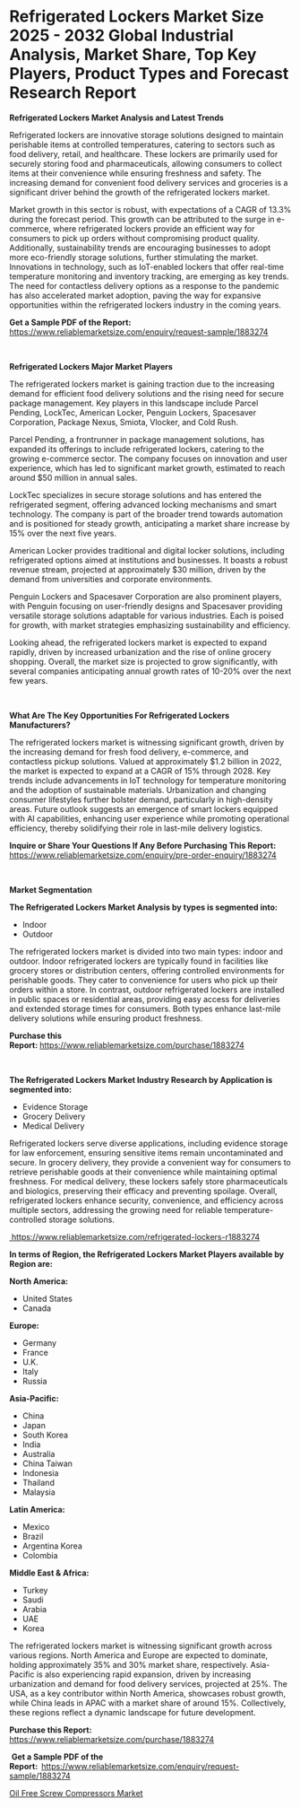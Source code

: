 <p><h1>Refrigerated Lockers Market Size 2025 - 2032 Global Industrial Analysis, Market Share, Top Key Players, Product Types and Forecast Research Report</h1></p><p><strong>Refrigerated Lockers Market Analysis and Latest Trends</strong></p>
<p><p>Refrigerated lockers are innovative storage solutions designed to maintain perishable items at controlled temperatures, catering to sectors such as food delivery, retail, and healthcare. These lockers are primarily used for securely storing food and pharmaceuticals, allowing consumers to collect items at their convenience while ensuring freshness and safety. The increasing demand for convenient food delivery services and groceries is a significant driver behind the growth of the refrigerated lockers market.</p><p>Market growth in this sector is robust, with expectations of a CAGR of 13.3% during the forecast period. This growth can be attributed to the surge in e-commerce, where refrigerated lockers provide an efficient way for consumers to pick up orders without compromising product quality. Additionally, sustainability trends are encouraging businesses to adopt more eco-friendly storage solutions, further stimulating the market. Innovations in technology, such as IoT-enabled lockers that offer real-time temperature monitoring and inventory tracking, are emerging as key trends. The need for contactless delivery options as a response to the pandemic has also accelerated market adoption, paving the way for expansive opportunities within the refrigerated lockers industry in the coming years.</p></p>
<p><strong>Get a Sample PDF of the Report:&nbsp;</strong> <a href="https://www.reliablemarketsize.com/enquiry/request-sample/1883274?utm_campaign=2667&utm_medium=2&utm_source=Github&utm_content=ia&utm_term=22022025&utm_id=refrigerated-lockers">https://www.reliablemarketsize.com/enquiry/request-sample/1883274</a></p>
<p>&nbsp;</p>
<p><strong>Refrigerated Lockers Major Market Players</strong></p>
<p><p>The refrigerated lockers market is gaining traction due to the increasing demand for efficient food delivery solutions and the rising need for secure package management. Key players in this landscape include Parcel Pending, LockTec, American Locker, Penguin Lockers, Spacesaver Corporation, Package Nexus, Smiota, Vlocker, and Cold Rush.</p><p>Parcel Pending, a frontrunner in package management solutions, has expanded its offerings to include refrigerated lockers, catering to the growing e-commerce sector. The company focuses on innovation and user experience, which has led to significant market growth, estimated to reach around $50 million in annual sales.</p><p>LockTec specializes in secure storage solutions and has entered the refrigerated segment, offering advanced locking mechanisms and smart technology. The company is part of the broader trend towards automation and is positioned for steady growth, anticipating a market share increase by 15% over the next five years.</p><p>American Locker provides traditional and digital locker solutions, including refrigerated options aimed at institutions and businesses. It boasts a robust revenue stream, projected at approximately $30 million, driven by the demand from universities and corporate environments.</p><p>Penguin Lockers and Spacesaver Corporation are also prominent players, with Penguin focusing on user-friendly designs and Spacesaver providing versatile storage solutions adaptable for various industries. Each is poised for growth, with market strategies emphasizing sustainability and efficiency.</p><p>Looking ahead, the refrigerated lockers market is expected to expand rapidly, driven by increased urbanization and the rise of online grocery shopping. Overall, the market size is projected to grow significantly, with several companies anticipating annual growth rates of 10-20% over the next few years.</p></p>
<p>&nbsp;</p>
<p><strong>What Are The Key Opportunities For Refrigerated Lockers Manufacturers?</strong></p>
<p><p>The refrigerated lockers market is witnessing significant growth, driven by the increasing demand for fresh food delivery, e-commerce, and contactless pickup solutions. Valued at approximately $1.2 billion in 2022, the market is expected to expand at a CAGR of 15% through 2028. Key trends include advancements in IoT technology for temperature monitoring and the adoption of sustainable materials. Urbanization and changing consumer lifestyles further bolster demand, particularly in high-density areas. Future outlook suggests an emergence of smart lockers equipped with AI capabilities, enhancing user experience while promoting operational efficiency, thereby solidifying their role in last-mile delivery logistics.</p></p>
<p><strong>Inquire or Share Your Questions If Any Before Purchasing This Report:</strong> <a href="https://www.reliablemarketsize.com/enquiry/pre-order-enquiry/1883274?utm_campaign=2667&utm_medium=2&utm_source=Github&utm_content=ia&utm_term=22022025&utm_id=refrigerated-lockers">https://www.reliablemarketsize.com/enquiry/pre-order-enquiry/1883274</a></p>
<p>&nbsp;</p>
<p><strong>Market Segmentation</strong></p>
<p><strong>The Refrigerated Lockers Market Analysis by types is segmented into:</strong></p>
<p><ul><li>Indoor</li><li>Outdoor</li></ul></p>
<p><p>The refrigerated lockers market is divided into two main types: indoor and outdoor. Indoor refrigerated lockers are typically found in facilities like grocery stores or distribution centers, offering controlled environments for perishable goods. They cater to convenience for users who pick up their orders within a store. In contrast, outdoor refrigerated lockers are installed in public spaces or residential areas, providing easy access for deliveries and extended storage times for consumers. Both types enhance last-mile delivery solutions while ensuring product freshness.</p></p>
<p><strong>Purchase this Report:&nbsp;</strong><a href="https://www.reliablemarketsize.com/purchase/1883274?utm_campaign=2667&utm_medium=2&utm_source=Github&utm_content=ia&utm_term=22022025&utm_id=refrigerated-lockers">https://www.reliablemarketsize.com/purchase/1883274</a></p>
<p>&nbsp;</p>
<p><strong>The Refrigerated Lockers Market Industry Research by Application is segmented into:</strong></p>
<p><ul><li>Evidence Storage</li><li>Grocery Delivery</li><li>Medical Delivery</li></ul></p>
<p><p>Refrigerated lockers serve diverse applications, including evidence storage for law enforcement, ensuring sensitive items remain uncontaminated and secure. In grocery delivery, they provide a convenient way for consumers to retrieve perishable goods at their convenience while maintaining optimal freshness. For medical delivery, these lockers safely store pharmaceuticals and biologics, preserving their efficacy and preventing spoilage. Overall, refrigerated lockers enhance security, convenience, and efficiency across multiple sectors, addressing the growing need for reliable temperature-controlled storage solutions.</p></p>
<p><a href="https://www.reliablemarketsize.com/refrigerated-lockers-r1883274?utm_campaign=2667&utm_medium=2&utm_source=Github&utm_content=ia&utm_term=22022025&utm_id=refrigerated-lockers">&nbsp;https://www.reliablemarketsize.com/refrigerated-lockers-r1883274</a></p>
<p><strong>In terms of Region, the Refrigerated Lockers Market Players available by Region are:</strong></p>
<p>
    <p> <strong> North America: </strong>
        <ul>
            <li>United States</li>
            <li>Canada</li>
        </ul>
        </p> 
    <p> <strong> Europe: </strong>
        <ul>
            <li>Germany</li>
            <li>France</li>
            <li>U.K.</li>
            <li>Italy</li>
            <li>Russia</li>
        </ul>
        </p> 
    <p> <strong> Asia-Pacific: </strong>
        <ul>
            <li>China</li>
            <li>Japan</li>
            <li>South Korea</li>
            <li>India</li>
            <li>Australia</li>
            <li>China Taiwan</li>
            <li>Indonesia</li>
            <li>Thailand</li>
            <li>Malaysia</li>
        </ul>
        </p> 
    <p> <strong> Latin America: </strong>
        <ul>
            <li>Mexico</li>
            <li>Brazil</li>
            <li>Argentina Korea</li>
            <li>Colombia</li>
        </ul>
        </p> 
    <p> <strong> Middle East & Africa: </strong>
        <ul>
            <li>Turkey</li>
            <li>Saudi</li>
            <li>Arabia</li>
            <li>UAE</li>
            <li>Korea</li>
        </ul>
    </p>
    </p>
<p><p>The refrigerated lockers market is witnessing significant growth across various regions. North America and Europe are expected to dominate, holding approximately 35% and 30% market share, respectively. Asia-Pacific is also experiencing rapid expansion, driven by increasing urbanization and demand for food delivery services, projected at 25%. The USA, as a key contributor within North America, showcases robust growth, while China leads in APAC with a market share of around 15%. Collectively, these regions reflect a dynamic landscape for future development.</p></p>
<p><strong>Purchase this Report: </strong><a href="https://www.reliablemarketsize.com/purchase/1883274?utm_campaign=2667&utm_medium=2&utm_source=Github&utm_content=ia&utm_term=22022025&utm_id=refrigerated-lockers">https://www.reliablemarketsize.com/purchase/1883274</a></p>
<p>&nbsp;<strong>Get a Sample PDF of the Report:&nbsp;&nbsp;</strong><a href="https://www.reliablemarketsize.com/enquiry/request-sample/1883274?utm_campaign=2667&utm_medium=2&utm_source=Github&utm_content=ia&utm_term=22022025&utm_id=refrigerated-lockers">https://www.reliablemarketsize.com/enquiry/request-sample/1883274</a></p>
<p><strong></strong></p>
<p><p><a href="https://github.com/abedlagagica4/Market-Research-Report-List-1/blob/main/oil-free-screw-compressors-market.md?utm_campaign=2667&utm_medium=2&utm_source=Github&utm_content=ia&utm_term=22022025&utm_id=refrigerated-lockers">Oil Free Screw Compressors Market</a></p></p>